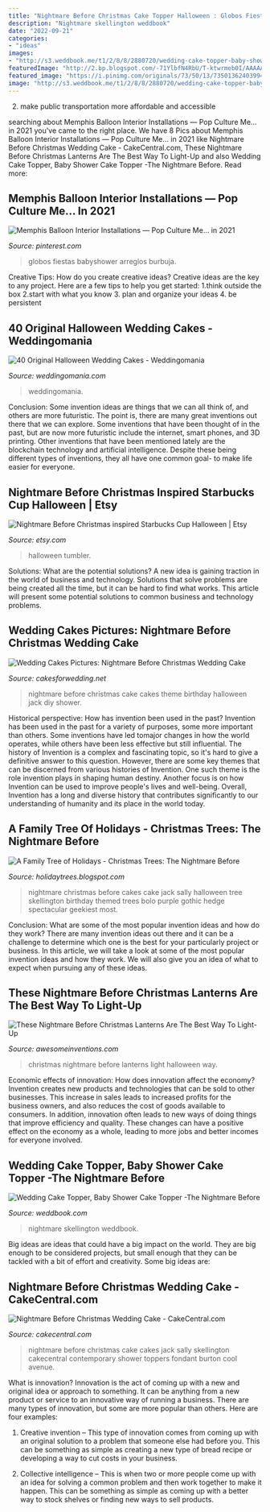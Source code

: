 ```yaml
---
title: "Nightmare Before Christmas Cake Topper Halloween : Globos Fiestas Babyshower Arreglos Burbuja"
description: "Nightmare skellington weddbook"
date: "2022-09-21"
categories:
- "ideas"
images:
- "http://s3.weddbook.me/t1/2/8/8/2880720/wedding-cake-topper-baby-shower-cake-topper-the-nightmare-before-christmas-jack-and-sally-silhouette-with-a-yellow-moon.jpg"
featuredImage: "http://2.bp.blogspot.com/-71YlbfN4RbU/T-ktwrmeb0I/AAAAAAAAHF8/71l249svlgU/s1600/nightmare-before-christmas-wedding-cake.jpg"
featured_image: "https://i.pinimg.com/originals/73/50/13/73501362403994fee60bd5e5a315f9a8.jpg"
image: "http://s3.weddbook.me/t1/2/8/8/2880720/wedding-cake-topper-baby-shower-cake-topper-the-nightmare-before-christmas-jack-and-sally-silhouette-with-a-yellow-moon.jpg"
---
```



2. make public transportation more affordable and accessible

	

		
searching about Memphis Balloon Interior Installations — Pop Culture Me… in 2021 you've came to the right place. We have 8 Pics about Memphis Balloon Interior Installations — Pop Culture Me… in 2021 like Nightmare Before Christmas Wedding Cake - CakeCentral.com, These Nightmare Before Christmas Lanterns Are The Best Way To Light-Up and also Wedding Cake Topper, Baby Shower Cake Topper -The Nightmare Before. Read more:
		
    
## Memphis Balloon Interior Installations — Pop Culture Me… In 2021

<img loading=lazy src="https://i.pinimg.com/originals/73/50/13/73501362403994fee60bd5e5a315f9a8.jpg" onerror="this.onerror=null;this.src='https://tse4.mm.bing.net/th?id=OIP.GZ3wbMc14vvcmHx8IpYceQHaJ4&amp;pid=15.1';" alt="Memphis Balloon Interior Installations — Pop Culture Me… in 2021">

_Source: pinterest.com_

>globos fiestas babyshower arreglos burbuja. 

	

Creative Tips: How do you create creative ideas?
Creative ideas are the key to any project. Here are a few tips to help you get started: 
1.think outside the box 
2.start with what you know 
3. plan and organize your ideas 
4. be persistent 

    
## 40 Original Halloween Wedding Cakes - Weddingomania

<img loading=lazy src="https://i.weddingomania.com/original-halloween-wedding-cakes-31.jpg" onerror="this.onerror=null;this.src='https://tse1.mm.bing.net/th?id=OIP.uO0kYa-4Ce46EwxifjEU4AHaN9&amp;pid=15.1';" alt="40 Original Halloween Wedding Cakes - Weddingomania">

_Source: weddingomania.com_

>weddingomania. 

	

Conclusion: Some invention ideas are things that we can all think of, and others are more futuristic. The point is, there are many great inventions out there that we can explore.
Some inventions that have been thought of in the past, but are now more futuristic include the internet, smart phones, and 3D printing. Other inventions that have been mentioned lately are the blockchain technology and artificial intelligence. Despite these being different types of inventions, they all have one common goal- to make life easier for everyone.

    
## Nightmare Before Christmas Inspired Starbucks Cup Halloween | Etsy

<img loading=lazy src="https://i.etsystatic.com/23756126/r/il/ceedd3/2570309025/il_794xN.2570309025_h3c8.jpg" onerror="this.onerror=null;this.src='https://tse4.mm.bing.net/th?id=OIP.kPGeNEnpIGQMfVcBF6fBRwHaLF&amp;pid=15.1';" alt="Nightmare Before Christmas inspired Starbucks Cup Halloween | Etsy">

_Source: etsy.com_

>halloween tumbler. 

	

Solutions: What are the potential solutions?
A new idea is gaining traction in the world of business and technology. Solutions that solve problems are being created all the time, but it can be hard to find what works. This article will present some potential solutions to common business and technology problems.

    
## Wedding Cakes Pictures: Nightmare Before Christmas Wedding Cake

<img loading=lazy src="http://2.bp.blogspot.com/-71YlbfN4RbU/T-ktwrmeb0I/AAAAAAAAHF8/71l249svlgU/s1600/nightmare-before-christmas-wedding-cake.jpg" onerror="this.onerror=null;this.src='https://tse3.mm.bing.net/th?id=OIP.DvZbdhlhw9iBb1vEz1Rl-wHaNK&amp;pid=15.1';" alt="Wedding Cakes Pictures: Nightmare Before Christmas Wedding Cake">

_Source: cakesforwedding.net_

>nightmare before christmas cake cakes theme birthday halloween jack diy shower. 

	

Historical perspective: How has invention been used in the past?
Invention has been used in the past for a variety of purposes, some more important than others. Some inventions have led tomajor changes in how the world operates, while others have been less effective but still influential. The history of Invention is a complex and fascinating topic, so it's hard to give a definitive answer to this question. However, there are some key themes that can be discerned from various histories of Invention. One such theme is the role invention plays in shaping human destiny. Another focus is on how Invention can be used to improve people's lives and well-being. Overall, Invention has a long and diverse history that contributes significantly to our understanding of humanity and its place in the world today.

    
## A Family Tree Of Holidays - Christmas Trees: The Nightmare Before

<img loading=lazy src="http://3.bp.blogspot.com/--J8GYSA_UD0/UHYCDAtoeXI/AAAAAAAABx8/xEaz28DRb-s/s1600/Nightmare+Before+Christmas+Wedding+Cake.jpg" onerror="this.onerror=null;this.src='https://tse3.mm.bing.net/th?id=OIP.jv8ZnVDh9plDWOnFiHI2ygAAAA&amp;pid=15.1';" alt="A Family Tree of Holidays - Christmas Trees: The Nightmare Before">

_Source: holidaytrees.blogspot.com_

>nightmare christmas before cakes cake jack sally halloween tree skellington birthday themed trees bolo purple gothic hedge spectacular geekiest most. 

	

Conclusion: What are some of the most popular invention ideas and how do they work?
There are many invention ideas out there and it can be a challenge to determine which one is the best for your particularly project or business. In this article, we will take a look at some of the most popular invention ideas and how they work. We will also give you an idea of what to expect when pursuing any of these ideas.

    
## These Nightmare Before Christmas Lanterns Are The Best Way To Light-Up

<img loading=lazy src="https://www.awesomeinventions.com/wp-content/uploads/2020/09/nightmare-before-christmas-lanterns.jpg" onerror="this.onerror=null;this.src='https://tse3.mm.bing.net/th?id=OIP.XIAoFx3kVjXNN9cZ7zA8EgHaHa&amp;pid=15.1';" alt="These Nightmare Before Christmas Lanterns Are The Best Way To Light-Up">

_Source: awesomeinventions.com_

>christmas nightmare before lanterns light halloween way. 

	

Economic effects of innovation: How does innovation affect the economy?
Invention creates new products and technologies that can be sold to other businesses. This increase in sales leads to increased profits for the business owners, and also reduces the cost of goods available to consumers. In addition, innovation often leads to new ways of doing things that improve efficiency and quality. These changes can have a positive effect on the economy as a whole, leading to more jobs and better incomes for everyone involved.

    
## Wedding Cake Topper, Baby Shower Cake Topper -The Nightmare Before

<img loading=lazy src="http://s3.weddbook.me/t1/2/8/8/2880720/wedding-cake-topper-baby-shower-cake-topper-the-nightmare-before-christmas-jack-and-sally-silhouette-with-a-yellow-moon.jpg" onerror="this.onerror=null;this.src='https://tse4.mm.bing.net/th?id=OIP.9FBZBrlQLjWl65clmUFMxAHaJF&amp;pid=15.1';" alt="Wedding Cake Topper, Baby Shower Cake Topper -The Nightmare Before">

_Source: weddbook.com_

>nightmare skellington weddbook. 

	

Big ideas are ideas that could have a big impact on the world. They are big enough to be considered projects, but small enough that they can be tackled with a bit of effort and creativity. Some big ideas are: 

    
## Nightmare Before Christmas Wedding Cake - CakeCentral.com

<img loading=lazy src="https://cdn001.cakecentral.com/gallery/2015/03/900_161175sgB_nightmare-before-christmas-wedding-cake.jpg" onerror="this.onerror=null;this.src='https://tse2.mm.bing.net/th?id=OIP.kYKy4oTvawGh4DLt36-3dwHaLi&amp;pid=15.1';" alt="Nightmare Before Christmas Wedding Cake - CakeCentral.com">

_Source: cakecentral.com_

>nightmare before christmas cake cakes jack sally skellington cakecentral contemporary shower toppers fondant burton cool avenue. 

	

What is innovation?
Innovation is the act of coming up with a new and original idea or approach to something. It can be anything from a new product or service to an innovative way of running a business. There are many types of innovation, but some are more popular than others. Here are four examples:
1. Creative invention – This type of innovation comes from coming up with an original solution to a problem that someone else had before you. This can be something as simple as creating a new type of bread recipe or developing a way to cut costs in your business.

2. Collective intelligence – This is when two or more people come up with an idea for solving a common problem and then work together to make it happen. This can be something as simple as coming up with a better way to stock shelves or finding new ways to sell products.


